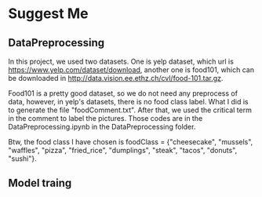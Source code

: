 # Suggest Me
## DataPreprocessing

In this project, we used two datasets. One is yelp dataset, which url is https://www.yelp.com/dataset/download, another one is food101, which can be downloaded in http://data.vision.ee.ethz.ch/cvl/food-101.tar.gz.

Food101 is a pretty good dataset, so we do not need any preprocess of data, however, in yelp's datasets, there is no food class label. What I did is to generate the file "foodComment.txt". After that, we used the critical term in the comment to label the pictures. Those codes are in the DataPreprocessing.ipynb in the DataPreprocessing folder.

Btw, the food class I have chosen is foodClass = {"cheesecake", "mussels", "waffles", "pizza", "fried_rice", "dumplings",  "steak", "tacos", "donuts", "sushi"}.



## Model traing



